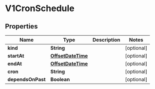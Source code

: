 
# V1CronSchedule

## Properties
Name | Type | Description | Notes
------------ | ------------- | ------------- | -------------
**kind** | **String** |  |  [optional]
**startAt** | [**OffsetDateTime**](OffsetDateTime.md) |  |  [optional]
**endAt** | [**OffsetDateTime**](OffsetDateTime.md) |  |  [optional]
**cron** | **String** |  |  [optional]
**dependsOnPast** | **Boolean** |  |  [optional]



